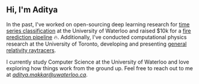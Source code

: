 ## Hi, I'm Aditya

In the past, I've worked on open-sourcing deep learning research for [time series classification](https://github.com/adityamakkar000/SignSpeak) at the University of Waterloo and raised $10k for a [fire prediction pipeline](https://github.com/FireWatch-ai/fireWatch) 🔥. Additionally, I've conducted computational physics research at the University of Toronto, developing and presenting [general relativity raytracers](https://github.com/adityamakkar000/GeneralRelativityRayTracer).

I currently study Computer Science at the University of Waterloo and love exploring how things work from the ground up. Feel free to reach out to me at *aditya.makkar@uwaterloo.ca*.

